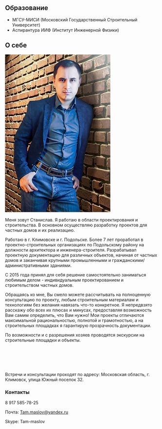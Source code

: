 
## Образование

* МГСУ-МИСИ (Московский Государственный Строительный Университет)
* Аспирантура ИИФ (Институт Инженерной Физики)

## О себе

<img src="../stas.jpg" class="image align-left" alt="Фото Станислава Маслова" title="Станислав Маслов">

Меня зовут Станислав. Я  работаю в области проектирования и строительства. В основном осуществляю разработку проектов для частных домов  и их реализацию.
	
Работаю в г. Климовске и г. Подольске.  Более 7 лет проработал в проектно-строительных организациях по Подольскому району на должности архитектора и инженера-строителя. Разрабатывал проектную документацию для различных объектов, начиная от частных домов и заканчивая крупными промышленными и гражданскими/административными зданиями.

С 2015 года принял для себя решение самостоятельно заниматься любимым делом  - индивидуальным проектированием и строительством частных домов.

Обращаясь ко мне, Вы смело можете рассчитывать на полноценную консультацию по проекту, любым строительным материалам и технологиям без желания навязать что-то конкретное. Я непредвзято расскажу обо всех их плюсах и минусах, предоставляя возможность Вам самим определить, что Вам нужно! Мои проекты отличаются максимальной рациональностью, полнотой и грамотностью, а на строительных площадках я гарантирую прозрачность документации.

По возможности и с разрешения хозяев проводятся экскурсии на строительные площадки и объекты.

<br>
<br>
<br>
<br>

Встречи и консультации проходят по адресу: Московская область, г. Климовск, улица Южный поселок 32.


<div class="map map_type_js i-bem" data-bem='{ "map": { "points": [[55.367315, 37.537928]] } }'></div>

### Контакты

<i class="fa fa-mobile"></i> 8 917 585-78-25

Почта: Tam.maslov@yandex.ru

Skype: Tam-maslov

